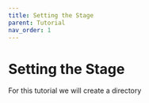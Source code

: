 ```yaml
---
title: Setting the Stage
parent: Tutorial
nav_order: 1
---
```


# Setting the Stage

For this tutorial we will create a directory 